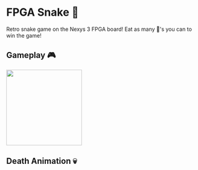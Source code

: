 # FPGA Snake :snake:

Retro snake game on the Nexys 3 FPGA board! Eat as many :apple:'s you can to win the game!

## Gameplay :video_game:

<img src="/snake-gameplay.gif" width="200" height="200">

## Death Animation :skull:
